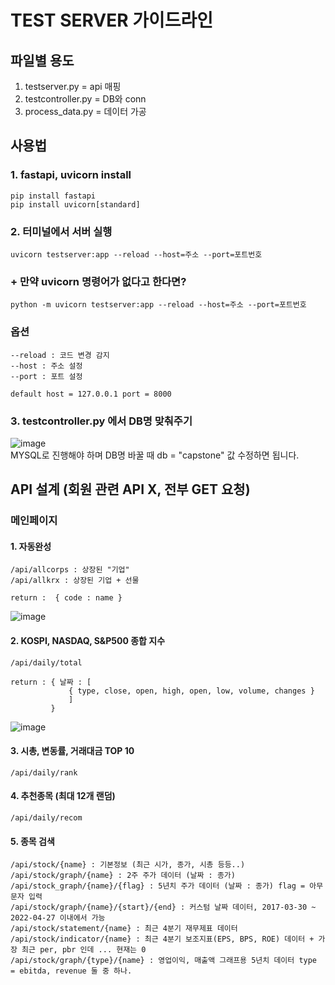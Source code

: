 # TEST SERVER 가이드라인

## 파일별 용도
1. testserver.py = api 매핑
2. testcontroller.py = DB와 conn
3. process_data.py = 데이터 가공

## 사용법
### 1. fastapi, uvicorn install
```
pip install fastapi
pip install uvicorn[standard]
```

### 2. 터미널에서 서버 실행
```
uvicorn testserver:app --reload --host=주소 --port=포트번호
```

### + 만약 uvicorn 명령어가 없다고 한다면?
```
python -m uvicorn testserver:app --reload --host=주소 --port=포트번호
```

### 옵션
```
--reload : 코드 변경 감지
--host : 주소 설정
--port : 포트 설정

default host = 127.0.0.1 port = 8000
```
### 3. testcontroller.py 에서 DB명 맞춰주기
![image](https://user-images.githubusercontent.com/76652908/165924330-549529b7-aeec-4710-8115-2227423aba64.png) \
MYSQL로 진행해야 하며 DB명 바꿀 때 db = "capstone" 값 수정하면 됩니다.  

## API 설계 (회원 관련 API X, 전부 GET 요청)
### 메인페이지
#### 1. 자동완성
```
/api/allcorps : 상장된 "기업" 
/api/allkrx : 상장된 기업 + 선물

return :  { code : name }
```
![image](https://user-images.githubusercontent.com/76652908/165925808-8433ecb0-486a-4a6f-9012-4d7c189c62d1.png)

#### 2. KOSPI, NASDAQ, S&P500 종합 지수
```
/api/daily/total

return : { 날짜 : [
             { type, close, open, high, open, low, volume, changes }
             ]
         }         
```
![image](https://user-images.githubusercontent.com/76652908/165926362-c2f39f0f-c3d7-495b-bcff-14c015a19b1f.png)

#### 3. 시총, 변동률, 거래대금 TOP 10
```
/api/daily/rank
```

#### 4. 추천종목 (최대 12개 랜덤)
```
/api/daily/recom
```

#### 5. 종목 검색
```
/api/stock/{name} : 기본정보 (최근 시가, 종가, 시총 등등..)
/api/stock/graph/{name} : 2주 주가 데이터 (날짜 : 종가)
/api/stock_graph/{name}/{flag} : 5년치 주가 데이터 (날짜 : 종가) flag = 아무 문자 입력
/api/stock/graph/{name}/{start}/{end} : 커스텀 날짜 데이터, 2017-03-30 ~ 2022-04-27 이내에서 가능
/api/stock/statement/{name} : 최근 4분기 재무제표 데이터
/api/stock/indicator/{name} : 최근 4분기 보조지표(EPS, BPS, ROE) 데이터 + 가장 최근 per, pbr 인데 ... 현재는 0 
/api/stock/graph/{type}/{name} : 영업이익, 매출액 그래프용 5년치 데이터 type = ebitda, revenue 둘 중 하나. 

